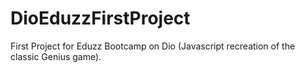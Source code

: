 # DioEduzzFirstProject
First Project for Eduzz Bootcamp on Dio (Javascript recreation of the classic Genius game).
